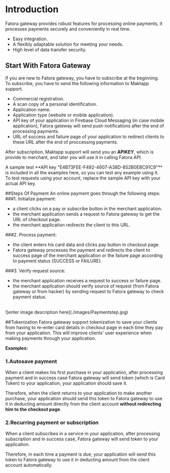 #	Introduction
Fatora gateway provides robust features for processing online payments, it processes payments securely and conveniently in real time.<br/>

- Easy integration.
- A flexibly adaptable solution for meeting your needs. 
- High level of data transfer security.


##	Start With Fatora Gateway
If you are new to Fatora gateway, you have to subscribe at the beginning.<br/>
To subscribe, you have to send the following information to Maktapp support.<br/>

- Commercial registration.
- A scan copy of a personal identification.
- Application name.
- Application type (website or mobile application).
- API key of your application in Firebase Cloud Messaging (in case mobile application), Fatora gateway will send push notifications after the end of processing payments.
- URL of success and failure page of your application to redirect clients to these URL after the end of proccessing payments.

After subscription, Maktapp support will send you an **APIKEY**, which is provide to merchant, and later you will use it in calling Fatora API.<br/>

<aside class="notice">
 A sample test **API key "E4B73FEE-F492-4607-A38D-852B0EBC91C9"** is included in all the examples here, so you can test any example using it. <br/>
 To test requests using your account, replace the sample API key with your actual API key.

</aside>

##Steps Of Payment
An online payment goes through the following steps:
###1.	Initialize payment:<br/>

- a client clicks on a pay or subscribe button in the merchant application.
- the merchant application sends a request to Fatora gateway to get the URL of checkout page.
- the merchant application redirects the client to this URL.

###2.	Process payment:<br/>

- the client enters his card data and clicks pay button in checkout page.
- Fatora gateway processes the payment and redirects the client to success page of the merchant application or the failure page according to payment status (SUCCESS or FAILURE).  

###3.	Verify request source:<br/>

- the merchant application receives a request to success or failure page.
- the merchant application should verify source of request (from Fatora gateway or from hacker) by sending request to Fatora gateway to check payment status.<br/>
<br/>
![enter image description here](./images/Paymentstep.jpg)

##Tokenization
Fatora gateway support tokenization to save your clients from having to re-enter card details in checkout page in each time they pay from your application. This will improve clients' user experience when making payments through your application.


**Examples:**

### 1.Autosave payment
When a client makes his first purchase in your application, after processing payment and in success case Fatora gateway will send token (which is Card Token) to your application, your application should save it. 

Therefore, when the client returns to your application to make another purchase, your application should send this token to Fatora gateway to use it in deducting amount directly from the client account **without redirecting him to the checkout page**.



### 2.Recurring payment or subscription
When a client subscribes in a service in your application, after processing subscription and in success case, Fatora gateway will send token to your application.

Therefore, in each time a payment is due, your application will send this token to Fatora gateway to use it in deducting amount from the client account automatically.

